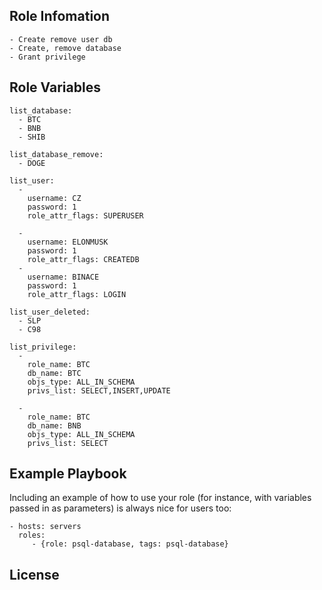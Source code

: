 Role Infomation
---------------
	- Create remove user db
	- Create, remove database
	- Grant privilege

Role Variables
--------------
    list_database:
      - BTC
      - BNB
      - SHIB

    list_database_remove:
      - DOGE

    list_user:
      - 
        username: CZ
        password: 1
        role_attr_flags: SUPERUSER
        
      - 
        username: ELONMUSK
        password: 1
        role_attr_flags: CREATEDB
      - 
        username: BINACE
        password: 1
        role_attr_flags: LOGIN

    list_user_deleted:
      - SLP
      - C98
    
    list_privilege:
      -
        role_name: BTC
        db_name: BTC
        objs_type: ALL_IN_SCHEMA
        privs_list: SELECT,INSERT,UPDATE

      -
        role_name: BTC
        db_name: BNB
        objs_type: ALL_IN_SCHEMA
        privs_list: SELECT

Example Playbook
----------------

Including an example of how to use your role (for instance, with variables passed in as parameters) is always nice for users too:

    - hosts: servers
      roles:
         - {role: psql-database, tags: psql-database}

License
-------
